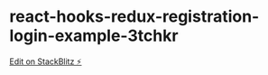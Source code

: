 # react-hooks-redux-registration-login-example-3tchkr

[Edit on StackBlitz ⚡️](https://stackblitz.com/edit/react-hooks-redux-registration-login-example-3tchkr)